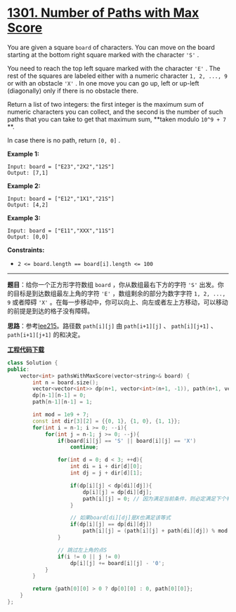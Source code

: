 # [1301. Number of Paths with Max Score](https://leetcode.com/problems/number-of-paths-with-max-score/)

You are given a square `board` of characters. You can move on the board starting at the bottom right square marked with the character `'S'` .

You need to reach the top left square marked with the character `'E'` . The rest of the squares are labeled either with a numeric character `1, 2, ..., 9` or with an obstacle `'X'` . In one move you can go up, left or up-left (diagonally) only if there is no obstacle there.

Return a list of two integers: the first integer is the maximum sum of numeric characters you can collect, and the second is the number of such paths that you can take to get that maximum sum, **taken modulo `10^9 + 7` **.

In case there is no path, return `[0, 0]` .

**Example 1:**

```
Input: board = ["E23","2X2","12S"]
Output: [7,1]
```

**Example 2:**

```
Input: board = ["E12","1X1","21S"]
Output: [4,2]
```

**Example 3:**

```
Input: board = ["E11","XXX","11S"]
Output: [0,0]
```

**Constraints:**

* `2 <= board.length == board[i].length <= 100`

-----

**题目**：给你一个正方形字符数组 `board` ，你从数组最右下方的字符 `'S'` 出发。你的目标是到达数组最左上角的字符 `'E'` ，数组剩余的部分为数字字符 `1, 2, ..., 9` 或者障碍 `'X'` 。在每一步移动中，你可以向上、向左或者左上方移动，可以移动的前提是到达的格子没有障碍。

**思路**：参考[lee215](https://leetcode.com/problems/number-of-paths-with-max-score/discuss/463252/Python-DP-Solution)。路径数 `path[i][j]` 由 `path[i+1][j]` 、 `path[i][j+1]` 、 `path[i+1][j+1]` 的和决定。

[**工程代码下载**](https://github.com/shenkh/leetcode)

``` cpp
class Solution {
public:
    vector<int> pathsWithMaxScore(vector<string>& board) {
        int n = board.size();
        vector<vector<int>> dp(n+1, vector<int>(n+1, -1)), path(n+1, vector<int>(n+1, 0));
        dp[n-1][n-1] = 0;
        path[n-1][n-1] = 1;

        int mod = 1e9 + 7;
        const int dir[3][2] = {{0, 1}, {1, 0}, {1, 1}};
        for(int i = n-1; i >= 0; --i){
            for(int j = n-1; j >= 0; --j){
                if(board[i][j] == 'S' || board[i][j] == 'X')
                    continue;

                for(int d = 0; d < 3; ++d){
                    int di = i + dir[d][0];
                    int dj = j + dir[d][1];

                    if(dp[i][j] < dp[di][dj]){
                        dp[i][j] = dp[di][dj];
                        path[i][j] = 0; // 因为满足当前条件，则必定满足下个判断
                    }

                    // 如果board[di][dj]是X也满足该等式
                    if(dp[i][j] == dp[di][dj])
                        path[i][j] = (path[i][j] + path[di][dj]) % mod;
                }

                // 跳过左上角的点S
                if(i != 0 || j != 0)
                    dp[i][j] += board[i][j] - '0';
            }
        }

        return {path[0][0] > 0 ? dp[0][0] : 0, path[0][0]};
    }
};
```
